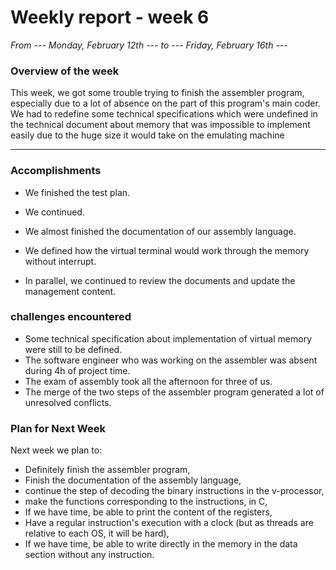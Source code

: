 # Weekly report - week 6

*From     --- Monday, February 12th ---     to     --- Friday, February 16th ---*

### Overview of the week

This week, we got some trouble trying to finish the assembler program, especially due to a lot of absence on the part of this program's main coder.
We had to redefine some technical specifications which were undefined in the technical document about memory that was impossible to implement easily due to the huge size it would take on the emulating machine

<hr>

### Accomplishments

- We finished the test plan.

- We continued.

- We almost finished the documentation of our assembly language.

- We defined how the virtual terminal would work through the memory without interrupt.

- In parallel, we continued to review the documents and update the management content.

### challenges encountered

- Some technical specification about implementation of virtual memory were still to be defined.
- The software engineer who was working on the assembler was absent during 4h of project time.
- The exam of assembly took all the afternoon for three of us.
- The merge of the two steps of the assembler program generated a lot of unresolved conflicts.

### Plan for Next Week

Next week we plan to:

- Definitely finish the assembler program,
- Finish the documentation of the assembly language,
- continue the step of decoding the binary instructions in the v-processor,
- make the functions corresponding to the instructions, in C,
- If we have time, be able to print the content of the registers,
- Have a regular instruction's execution with a clock (but as threads are relative to each OS, it will be hard),
- If we have time, be able to write directly in the memory in the data section without any instruction.